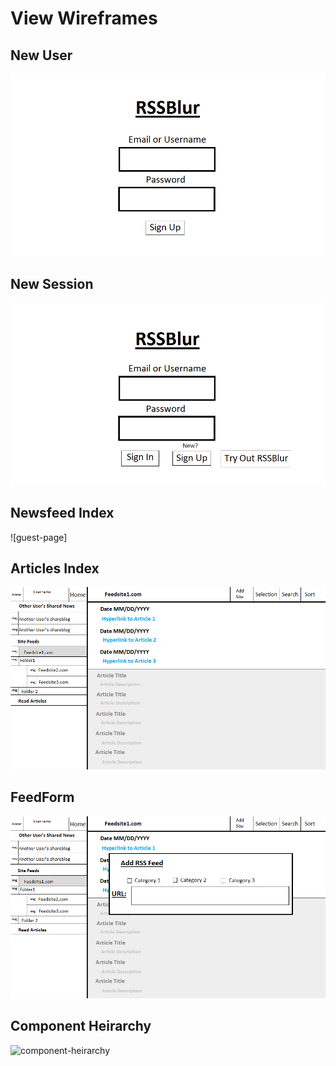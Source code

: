 # View Wireframes

## New User
![signup]

## New Session
![signin]

## Newsfeed Index
![guest-page]

## Articles Index
![link_view]

## FeedForm
![rss-form]

## Component Heirarchy
![component-heirarchy]

[signup]: ./wireframes/sign_up.png
[signin]: ./wireframes/sign_in.png
[guestpage]: ./wireframes/guest_page.png
[link_view]: ./wireframes/link_view.png
[rss-form]: ./wireframes/rss_form.png
[component-heirarchy]: ./wireframes/component_heirarchy.png